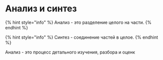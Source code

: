 # Анализ и синтез

{% hint style="info" %}
Анализ - это разделение целого на части.&#x20;
{% endhint %}

{% hint style="info" %}
Синтез - соединение частей в целое.&#x20;
{% endhint %}

Анализ - это процесс детального изучения, разбора и оценк
